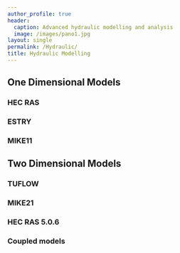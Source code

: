 ```yaml
---
author_profile: true
header:
  caption: Advanced hydraulic modelling and analysis
  image: /images/pano1.jpg
layout: single
permalink: /Hydraulic/
title: Hydraulic Modelling
---
```


## One Dimensional Models

### HEC RAS

### ESTRY

### MIKE11

## Two Dimensional Models

### TUFLOW

### MIKE21

### HEC RAS 5.0.6

### Coupled models
